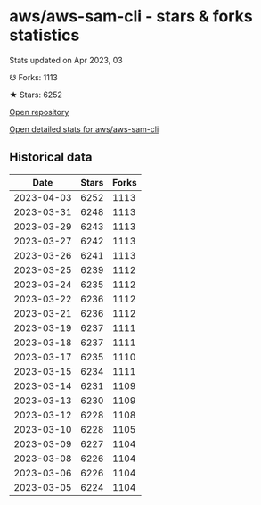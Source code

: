 # aws/aws-sam-cli - stars & forks statistics

Stats updated on Apr 2023, 03

☋ Forks: 1113

★ Stars: 6252

[Open repository](https://github.com/aws/aws-sam-cli)

[Open detailed stats for aws/aws-sam-cli](https://reviewgithub.com/rep/aws/aws-sam-cli)

## Historical data
| Date | Stars | Forks |
|------|-------|-------|
| 2023-04-03 | 6252 | 1113 | 
| 2023-03-31 | 6248 | 1113 | 
| 2023-03-29 | 6243 | 1113 | 
| 2023-03-27 | 6242 | 1113 | 
| 2023-03-26 | 6241 | 1113 | 
| 2023-03-25 | 6239 | 1112 | 
| 2023-03-24 | 6235 | 1112 | 
| 2023-03-22 | 6236 | 1112 | 
| 2023-03-21 | 6236 | 1112 | 
| 2023-03-19 | 6237 | 1111 | 
| 2023-03-18 | 6237 | 1111 | 
| 2023-03-17 | 6235 | 1110 | 
| 2023-03-15 | 6234 | 1111 | 
| 2023-03-14 | 6231 | 1109 | 
| 2023-03-13 | 6230 | 1109 | 
| 2023-03-12 | 6228 | 1108 | 
| 2023-03-10 | 6228 | 1105 | 
| 2023-03-09 | 6227 | 1104 | 
| 2023-03-08 | 6226 | 1104 | 
| 2023-03-06 | 6226 | 1104 | 
| 2023-03-05 | 6224 | 1104 | 

